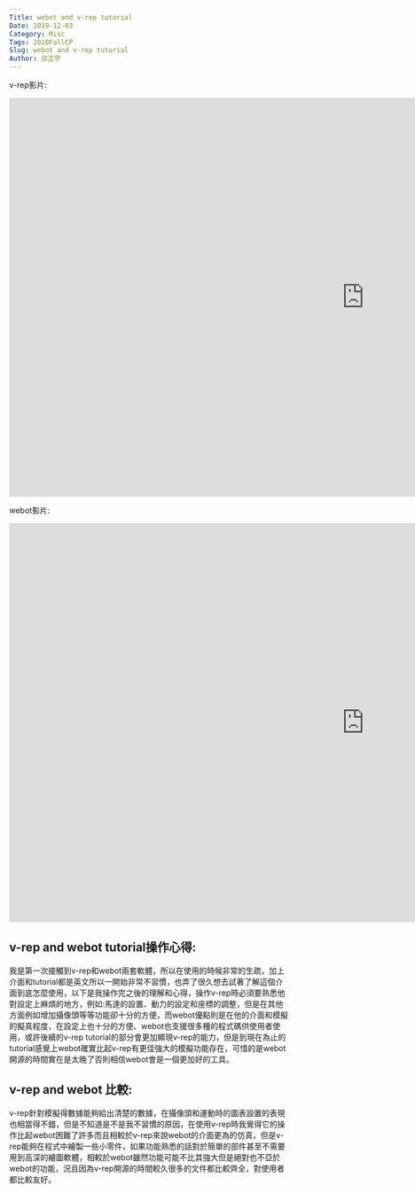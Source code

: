 ```yaml
---
Title: webot and v-rep tutorial
Date: 2019-12-03
Category: Misc
Tags: 2018FallCP
Slug: webot and v-rep tutorial
Author: 邱正宇
---
```


v-rep影片:

<iframe width="1280" height="720" src="https://www.youtube.com/embed/CXGJmwHt81g" frameborder="0" allow="accelerometer; autoplay; encrypted-media; gyroscope; picture-in-picture" allowfullscreen></iframe>

webot影片:

<iframe width="1280" height="720" src="https://www.youtube.com/embed/WvjJnmwwXP8" frameborder="0" allow="accelerometer; autoplay; encrypted-media; gyroscope; picture-in-picture" allowfullscreen></iframe>

v-rep and webot tutorial操作心得:
----
我是第一次接觸到v-rep和webot兩套軟體，所以在使用的時候非常的生疏，加上介面和tutorial都是英文所以一開始非常不習慣，也弄了很久想去試著了解這個介面到底怎麼使用，以下是我操作完之後的理解和心得，操作v-rep時必須要熟悉他對設定上麻煩的地方，例如:馬達的設置、動力的設定和座標的調整，但是在其他方面例如增加攝像頭等等功能卻十分的方便，而webot優點則是在他的介面和模擬的擬真程度，在設定上也十分的方便、webot也支援很多種的程式碼供使用者使用，或許後續的v-rep tutorial的部分會更加顯現v-rep的能力，但是到現在為止的tutorial感覺上webot確實比起v-rep有更佳強大的模擬功能存在，可惜的是webot開源的時間實在是太晚了否則相信webot會是一個更加好的工具。

v-rep and webot 比較:
----
v-rep針對模擬得數據能夠給出清楚的數據，在攝像頭和運動時的圖表設置的表現也相當得不錯，但是不知道是不是我不習慣的原因，在使用v-rep時我覺得它的操作比起webot困難了許多而且相較於v-rep來說webot的介面更為的仿真，但是v-rep能夠在程式中繪製一些小零件，如果功能熟悉的話對於簡單的部件甚至不需要用到高深的繪圖軟體，相較於webot雖然功能可能不比其強大但是絕對也不亞於webot的功能，況且因為v-rep開源的時間較久很多的文件都比較齊全，對使用者都比較友好。